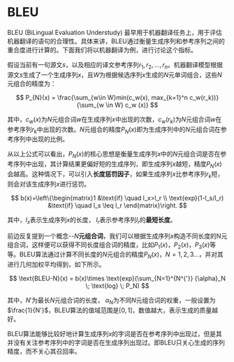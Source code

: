# BLEU

BLEU (BiLingual Evaluation Understudy) 最早用于机器翻译任务上，用于评估机器翻译的语句的合理性。具体来讲，BLEU通过衡量生成序列和参考序列之间的重合度进行计算的。下面我们将以机器翻译为例，进行讨论这个指标。

假设当前有一句源文$s$​​​​​​，以及相应的译文参考序列$r_1, r_2,...,r_n$​​​​​​。机器翻译模型根据源文$s$​​​​​​生成了一个生成序列$x$​​​​​​​​​，且$W$​​​​​​为根据候选序列$x$​​​​​​生成的$N$​​​​​​​​元单词组合，这些$N$元组合的精度为：

$$
P_{N}(x) = \frac{\sum_{w\in W}min(c_w(x), max_{k=1}^n c_w(r_k))}{\sum_{w \in W} c_w (x)}
$$


其中，$c_w(x)$​为$N$​元组合词$w$​在生成序列$x$​中出现的次数，$c_w(r_k)$​为$N$​元组合词$w$​在参考序列$r_k$​​中出现的次数。$N$元组合的精度$P_N(x)$即为生成序列中的$N$元组合词在参考序列中出现的比例。

从以上公式可以看出，$P_N(x)$​的核心思想是衡量生成序列$x$​中的$N$​元组合词是否在参考序列中出现，其计算结果更偏好短的生成序列，即生成序列$x$​越短，精度$P_N(x)$​​​​会越高。这种情况下，可以引入**长度惩罚因子**，如果生成序列$x$​比参考序列$r_k$短，则会对该生成序列$x$进行惩罚。

$$
b(x)=\left\{\begin{matrix}1 &\text{if} \quad l_x>l_r \\ \text{exp}(1-l_s/l_r) &\text{if} \quad l_s \leq l_r \end{matrix}\right.
$$

其中，$l_x$​表示生成序列$x$​的长度， $l_r$​表示参考序列$l_r$​的**最短长度**。

前边反复提到一个概念--$N$​​​**元组合词**，我们可以根据生成序列$x$​​构造不同长度的N元组合词，这样便可以获得不同长度组合词的精度，比如$P_1(x)$​，$P_2(x)$​，$P_3(x)$​等等。BLEU算法通过计算不同长度的$N$​​​​​​元组合的精度$P_N(x)，N=1,2,3...$​，并对其进行几何加权平均得到，如下所示。

$$
\text{BLEU-N}(x) = b(x)\times \text{exp}(\sum_{N=1}^{N^{'}} {\alpha}_N \; \text{log} \; P_N)
$$

其中，$N'$​为最长$N$​元组合词的长度， $\alpha_N$​为不同$N$​元组合词的权重，一般设置为$\frac{1}{N'}$​，BLEU算法的值域范围是$[0,1]$​，数值越大，表示生成的质量越好。

BLEU算法能够比较好地计算生成序列$x$​​​的字词是否在参考序列中出现过，但是其并没有关注参考序列中的字词是否在生成序列出现过。即BLEU只关心生成的序列精度，而不关心其召回率。

